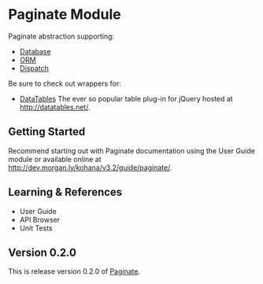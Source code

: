 # Paginate Module

Paginate abstraction supporting:

- [Database](https://github.com/kohana/database)
- [ORM](https://github.com/kohana/orm)
- [Dispatch](https://github.com/morgan/kohana-dispatch)

Be sure to check out wrappers for:

- [DataTables](https://github.com/morgan/kohana-datatables) The ever so popular table plug-in for jQuery hosted at http://datatables.net/.

## Getting Started

Recommend starting out with Paginate documentation using the User Guide module or available online at http://dev.morgan.ly/kohana/v3.2/guide/paginate/.

## Learning & References

- User Guide
- API Browser
- Unit Tests

## Version 0.2.0

This is release version 0.2.0 of [Paginate](https://github.com/morgan/kohana-paginate).